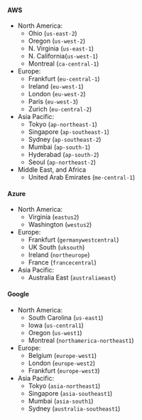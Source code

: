 #### AWS

* North America:
    * Ohio (`us-east-2`)
    * Oregon (`us-west-2`)
    * N. Virginia (`us-east-1`)
    * N. California(`us-west-1`)
    * Montreal (`ca-central-1`)
* Europe:
    * Frankfurt (`eu-central-1`)
    * Ireland (`eu-west-1`)
    * London (`eu-west-2`)
    * Paris (`eu-west-3`)
    * Zurich (`eu-central-2`)
* Asia Pacific:
    * Tokyo (`ap-northeast-1`)
    * Singapore (`ap-southeast-1`)
    * Sydney (`ap-southeast-2`)
    * Mumbai (`ap-south-1`)
    * Hyderabad (`ap-south-2`)
    * Seoul (`ap-northeast-2`)
* Middle East, and Africa
    * United Arab Emirates (`me-central-1`)

#### Azure

* North America:
    * Virginia (`eastus2`)
    * Washington (`westus2`)
* Europe:
    * Frankfurt (`germanywestcentral`)
    * UK South (`uksouth`)
    * Ireland (`northeurope`)
    * France (`francecentral`)
* Asia Pacific:
    * Australia East (`australiaeast`)    

#### Google

* North America:
    * South Carolina (`us-east1`)
    * Iowa (`us-central1`)
    * Oregon (`us-west1`)
    * Montreal (`northamerica-northeast1`)
* Europe:
    * Belgium (`europe-west1`)
    * London (`europe-west2`)
    * Frankfurt (`europe-west3`)
* Asia Pacific:
    * Tokyo (`asia-northeast1`)
    * Singapore (`asia-southeast1`)
    * Mumbai (`asia-south1`)
    * Sydney (`australia-southeast1`)
    
